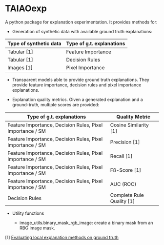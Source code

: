 # TAIAOexp

A python package for explanation experimentation. It provides methods for:

* Generation of synthetic data with available ground truth explanations:

|**Type of synthetic data**|**Type of g.t. explanations**|
|----------------|-----------------------------|
|Tabular [1]     |Feature Importance           |
|Tabular [1]     |Decision Rules               |
|Images [1]      |Pixel Importance             |

* Transparent models able to provide ground truth explanations. They provide feature importance, decision rules and 
  pixel importance explanations.  
  

* Explanation quality metrics. Given a generated explanation and a ground-truth, multiple scores are provided:

|**Type of g.t. explanations**|**Quality Metric**       |
|-----------------------------|-------------------------|
|Feature Importance, Decision Rules, Pixel Importance / SM               |Cosine Similarity [1]    |
|Feature Importance, Decision Rules, Pixel Importance / SM               |Precision [1]            |
|Feature Importance, Decision Rules, Pixel Importance / SM               |Recall [1]               |
|Feature Importance, Decision Rules, Pixel Importance / SM               |Fß-Score [1]             |
|Feature Importance, Decision Rules, Pixel Importance / SM               |AUC (ROC)                |
|Decision Rules                                                          |Complete Rule Quality [1]|

* Utility functions

    * image_utils.binary_mask_rgb_image: create a binary mask from an RBG image mask.

[1] [Evaluating local explanation methods on ground truth](https://www.researchgate.net/publication/346916247_Evaluating_local_explanation_methods_on_ground_truth)
